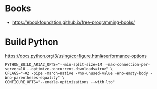 # Books

* https://ebookfoundation.github.io/free-programming-books/

# Build Python

https://docs.python.org/3/using/configure.html#performance-options
```
PYTHON_BUILD_ARIA2_OPTS="--min-split-size=1M --max-connection-per-server=10 --optimize-concurrent-downloads=true" \
CFLAGS="-O2 -pipe -march=native -Wno-unused-value -Wno-empty-body -Wno-parentheses-equality" \
CONFIGURE_OPTS="--enable-optimizations --with-lto"
```
<!--stackedit_data:
eyJoaXN0b3J5IjpbLTE1NTI1MDIwNjIsLTk2NTIwMzk4NCwyNz
Q0Mjk2ODBdfQ==
-->
